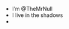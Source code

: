 - I’m @TheMrNull
- I live in the shadows
- 
<!---
TheMrNull/TheMrNull is a ✨ special ✨ repository because its `README.md` (this file) appears on your GitHub profile.
You can click the Preview link to take a look at your changes.
--->
